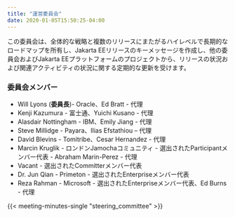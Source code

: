 ```yaml
---
title: "運営委員会"
date: 2020-01-05T15:50:25-04:00
---
```


この委員会は、全体的な戦略と複数のリリースにまたがるハイレベルで長期的なロードマップを所有し、Jakarta EEリリースのキーメッセージを作成し、他の委員会およびJakarta EEプラットフォームのプロジェクトから、リリースの状況および関連アクティビティの状況に関する定期的な更新を受けます。

<!--more-->

### 委員会メンバー

* Will Lyons (**委員長**)- Oracle、Ed Bratt - 代理
* Kenji Kazumura - 富士通、Yuichi Kusano - 代理
* Alasdair Nottingham - IBM、Emily Jiang - 代理
* Steve Millidge - Payara、Ilias Efstathiou  – 代理
* David Blevins - Tomitribe、Cesar Hernandez - 代理
* Marcin Kruglik - ロンドンJamochaコミュニティ - 選出されたParticipantメンバー代表 - Abraham Marin-Perez - 代理 
* Vacant - 選出されたCommitterメンバー代表
* Dr. Jun Qian - Primeton - 選出されたEnterpriseメンバー代表
* Reza Rahman - Microsoft - 選出されたEnterpriseメンバー代表、Ed Burns - 代理

{{< meeting-minutes-single "steering_committee" >}}
